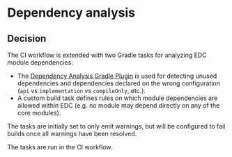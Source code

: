 # Dependency analysis

## Decision

The CI workflow is extended with two Gradle tasks for analyzing EDC module dependencies:

- The [Dependency Analysis Gradle Plugin](https://github.com/autonomousapps/dependency-analysis-android-gradle-plugin) is used for detecting unused dependencies and dependencies declared on the wrong configuration (`api` vs `implementation` vs `compileOnly`, etc.).
- A custom build task defines rules on which module dependencies are allowed within EDC (e.g. no module may depend directly on any of the core modules).

The tasks are initially set to only emit warnings, but will be configured to fail builds once all warnings have been resolved.

The tasks are run in the CI workflow.
